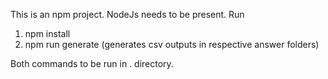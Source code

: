This is an npm project. NodeJs needs to be present.
Run

1. npm install
2. npm run generate (generates csv outputs in respective answer folders)

Both commands to be run in . directory.
